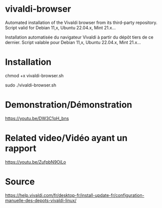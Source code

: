 # vivaldi-browser
Automated installation of the Vivaldi browser from its third-party repository.
Script valid for Debian 11,x, Ubuntu 22.04.x, Mint 21.x...

Installation automatisée du navigateur Vivaldi à partir du dépôt tiers de ce dernier. 
Script valable pour Debian 11,x, Ubuntu 22.04.x, Mint 21.x...

# Installation
chmod +x vivaldi-browser.sh

sudo ./vivaldi-browser.sh

# Demonstration/Démonstration

https://youtu.be/DW3C1oH_bns

# Related video/Vidéo ayant un rapport

https://youtu.be/ZufpbN9OiLo

# Source
https://help.vivaldi.com/fr/desktop-fr/install-update-fr/configuration-manuelle-des-depots-vivaldi-linux/
